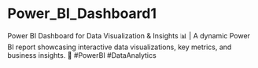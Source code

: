 # Power_BI_Dashboard1
Power BI Dashboard for Data Visualization &amp; Insights 📊 | A dynamic Power BI report showcasing interactive data visualizations, key metrics, and business insights. 🚀 #PowerBI #DataAnalytics
